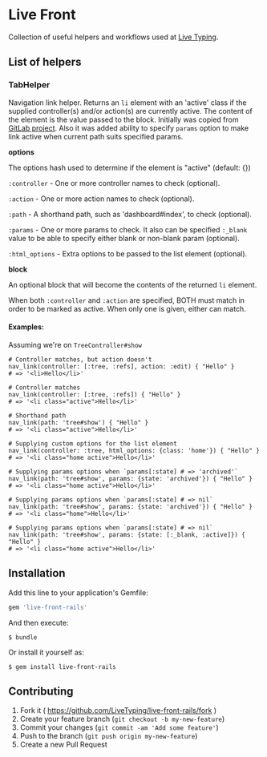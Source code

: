 # Live Front

Collection of useful helpers and workflows used at [Live Typing](http://ltst.ru).

## List of helpers

### TabHelper

Navigation link helper. Returns an `li` element with an 'active' class if the supplied
controller(s) and/or action(s) are currently active. The content of the
element is the value passed to the block. Initially was copied from
[GitLab project](https://gitlab.com/gitlab-org/gitlab-ce). Also it was added ability to specify
`params` option to make link active when current path suits specified params.

**options**

The options hash used to determine if the element is "active" (default: {})

`:controller`   - One or more controller names to check (optional).

`:action`       - One or more action names to check (optional).

`:path`         - A shorthand path, such as 'dashboard#index', to check (optional).

`:params`       - One or more params to check. It also can be specified `:_blank` value to be able to specify either blank or non-blank param (optional).

`:html_options` - Extra options to be passed to the list element (optional).

**block**

An optional block that will become the contents of the returned `li` element.

When both `:controller` and `:action` are specified, BOTH must match in order
to be marked as active. When only one is given, either can match.

#### Examples:

Assuming we're on `TreeController#show`

```
# Controller matches, but action doesn't
nav_link(controller: [:tree, :refs], action: :edit) { "Hello" }
# => '<li>Hello</li>'
```

```
# Controller matches
nav_link(controller: [:tree, :refs]) { "Hello" }
# => '<li class="active">Hello</li>'
```

```
# Shorthand path
nav_link(path: 'tree#show') { "Hello" }
# => '<li class="active">Hello</li>'
```

```
# Supplying custom options for the list element
nav_link(controller: :tree, html_options: {class: 'home'}) { "Hello" }
# => '<li class="home active">Hello</li>'
```

```
# Supplying params options when `params[:state] # => 'archived'`
nav_link(path: 'tree#show', params: {state: 'archived'}) { "Hello" }
# => '<li class="home active">Hello</li>'
```

```
# Supplying params options when `params[:state] # => nil`
nav_link(path: 'tree#show', params: {state: 'archived'}) { "Hello" }
# => '<li class="home">Hello</li>'
```

```
# Supplying params options when `params[:state] # => nil`
nav_link(path: 'tree#show', params: {state: [:_blank, :active]}) { "Hello" }
# => '<li class="home active">Hello</li>'
```

## Installation

Add this line to your application's Gemfile:

```ruby
gem 'live-front-rails'
```

And then execute:

    $ bundle

Or install it yourself as:

    $ gem install live-front-rails

## Contributing

1. Fork it ( https://github.com/LiveTyping/live-front-rails/fork )
2. Create your feature branch (`git checkout -b my-new-feature`)
3. Commit your changes (`git commit -am 'Add some feature'`)
4. Push to the branch (`git push origin my-new-feature`)
5. Create a new Pull Request
